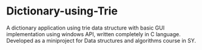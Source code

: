 # Dictionary-using-Trie
A dictionary application using trie data structure with basic GUI implementation using windows API, written completely in C language. 
Developed as a miniproject for Data structures and algorithms course in SY. 
